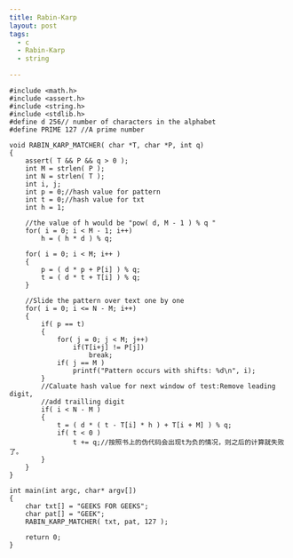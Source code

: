 ```yaml
---
title: Rabin-Karp
layout: post
tags:
  - c
  - Rabin-Karp
  - string

---
```


	#include <math.h>
	#include <assert.h>  
	#include <string.h>  
	#include <stdlib.h>  
	#define d 256// number of characters in the alphabet  
	#define PRIME 127 //A prime number

	void RABIN_KARP_MATCHER( char *T, char *P, int q)
	{  
	    assert( T && P && q > 0 );  
	    int M = strlen( P );  
	    int N = strlen( T );  
	    int i, j;  
	    int p = 0;//hash value for pattern  
	    int t = 0;//hash value for txt  
	    int h = 1;  
	      
	    //the value of h would be "pow( d, M - 1 ) % q "      
	    for( i = 0; i < M - 1; i++)  
	        h = ( h * d ) % q;  
	  
	    for( i = 0; i < M; i++ )  
	    {  
	        p = ( d * p + P[i] ) % q;  
	        t = ( d * t + T[i] ) % q;  
	    }  
	      
	    //Slide the pattern over text one by one  
	    for( i = 0; i <= N - M; i++)  
	    {  
	        if( p == t)  
	        {  
	            for( j = 0; j < M; j++)  
	                if(T[i+j] != P[j])  
	                    break;  
	            if( j == M )  
	                printf("Pattern occurs with shifts: %d\n", i);  
	        }  
	        //Caluate hash value for next window of test:Remove leading digit,  
	        //add trailling digit  
	        if( i < N - M )  
	        {  
	            t = ( d * ( t - T[i] * h ) + T[i + M] ) % q;  
	            if( t < 0 )  
	                t += q;//按照书上的伪代码会出现t为负的情况，则之后的计算就失败了。  
	        }  
	    }  
	}     
	  
	int main(int argc, char* argv[])  
	{  
	    char txt[] = "GEEKS FOR GEEKS";  
	    char pat[] = "GEEK";  
	    RABIN_KARP_MATCHER( txt, pat, 127 );  
	      
	    return 0;  
	}